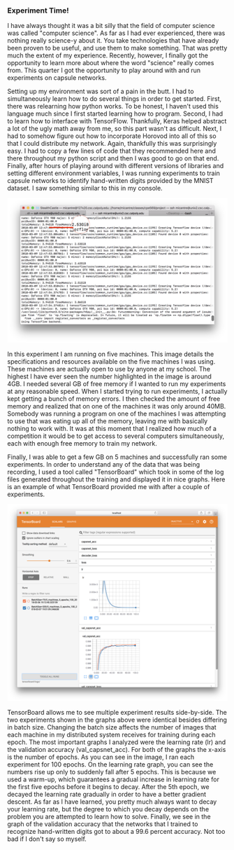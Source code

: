 ### Experiment Time!
I have always thought it was a bit silly that the field of computer science was called "computer science". As far as I had ever experienced, there was nothing really science-y about it. You take technologies that have already been proven to be useful, and use them to make something. That was pretty much the extent of my experience. Recently, however, I finally got the opportunity to learn more about where the word "science" really comes from. This quarter I got the opportunity to play around with and run experiments on capsule networks.

Setting up my environment was sort of a pain in the butt. I had to simultaneously learn how to do several things in order to get started. First, there was relearning how python works. To be honest, I haven't used this language much since I first started learning how to program. Second, I had to learn how to interface with TensorFlow. Thankfully, Keras helped abstract a lot of the ugly math away from me, so this part wasn't as difficult. Next, I had to somehow figure out how to incorporate Horovod into all of this so that I could distribute my network. Again, thankfully this was surprisingly easy. I had to copy a few lines of code that they recommended here and there throughout my python script and then I was good to go on that end. Finally, after hours of playing around with different versions of libraries and setting different environment variables, I was running experiments to train capsule networks to identify hand-written digits provided by the MNIST dataset. I saw something similar to this in my console.

![alt text](FreeMemory.png)

In this experiment I am running on five machines. This image details the specifications and resources available on the five machines I was using. These machines are actually open to use by anyone at my school. The highest I have ever seen the number highlighted in the image is around 4GB. I needed several GB of free memory if I wanted to run my experiments at any reasonable speed. When I started trying to run experiments, I actually kept getting a bunch of memory errors. I then checked the amount of free memory and realized that on one of the machines it was only around 40MB. Somebody was running a program on one of the machines I was attempting to use that was eating up all of the memory, leaving me with basically nothing to work with. It was at this moment that I realized how much of a competition it would be to get access to several computers simultaneously, each with enough free memory to train my network.

Finally, I was able to get a few GB on 5 machines and successfully ran some experiments. In order to understand any of the data that was being recording, I used a tool called "TensorBoard" which took in some of the log files generated throughout the training and displayed it in nice graphs. Here is an example of what TensorBoard provided me with after a couple of experiments.

![alt text](MichaelTensorBoard.png)

TensorBoard allows me to see multiple experiment results side-by-side. The two experiments shown in the graphs above were identical besides differing in batch size. Changing the batch size affects the number of images that each machine in my distributed system receives for training during each epoch. The most important graphs I analyzed were the learning rate (lr) and the validation accuracy (val_capsnet_acc). For both of the graphs the x-axis is the number of epochs. As you can see in the image, I ran each experiment for 100 epochs. On the learning rate graph, you can see the numbers rise up only to suddenly fall after 5 epochs. This is because we used a warm-up, which guarantees a gradual increase in learning rate for the first five epochs before it begins to decay. After the 5th epoch, we decayed the learning rate gradually in order to have a better gradient descent. As far as I have learned, you pretty much always want to decay your learning rate, but the degree to which you decay depends on the problem you are attempted to learn how to solve. Finally, we see in the graph of the validation accuracy that the networks that I trained to recognize hand-written digits got to about a 99.6 percent accuracy. Not too bad if I don't say so myself.
